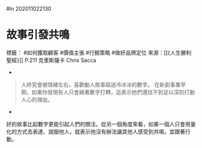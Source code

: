 #ln 202011022130
# 故事引發共鳴
標籤： #如何獲取顧客  #價值主張 #行銷策略 #做好品牌定位 
來源：[[《人生勝利聖經》]] P.211 克里斯薩卡 Chris Sacca

-

>人終究會被情緒左右，喜歡動人故事超過冷冰冰的數字。
>在新創事業早期，如果你發現有人只會繞著數字打轉，這表示他們還找不到足以深刻打動人心的理由。

-

好的故事比起數字更能引起人們的關注。從另一個角度來看，如果一個人只會用量化的方式去表達、說服他人，就表示他沒有辦法讓其他人感受到共鳴，並跟著行動。
